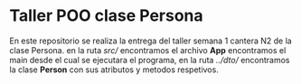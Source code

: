 <h1> Taller POO clase Persona</h1>
En este repositorio se realiza la entrega del taller semana 1 cantera N2 
de la clase Persona.
en la ruta <em>src/</em> encontramos el archivo <strong> App</strong> encontramos el main desde el cual se
ejecutara el programa, en la ruta <em>../dto/</em> encontramos la clase <strong> Person</strong> con 
sus atributos y metodos respetivos. 


